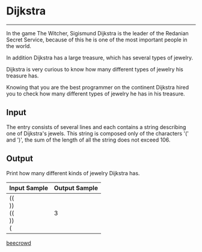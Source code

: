 # Dijkstra

---

In the game The Witcher, Sigismund Dijkstra is the leader of the Redanian Secret Service, because of this he is one of the most important people in the world.

In addition Dijkstra has a large treasure, which has several types of jewelry.

Dijkstra is very curious to know how many different types of jewelry his treasure has.

Knowing that you are the best programmer on the continent Dijkstra hired you to check how many different types of jewelry he has in his treasure.

## Input

The entry consists of several lines and each contains a string describing one of Dijkstra's jewels. This string is composed only of the characters '(' and ')', the sum of the length of all the string does not exceed 106.

## Output

Print how many different kinds of jewelry Dijkstra has.

| Input Sample                      | Output Sample |
| --------------------------------- | ------------- |
| ((<br/> ))<br/> ((<br/> ))<br/> ( | 3             |

[beecrowd](https://www.beecrowd.com.br/judge/en/problems/view/2653)
